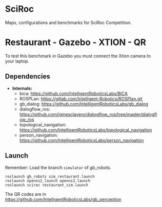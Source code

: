 # SciRoc
Maps, configurations and benchmarks for SciRoc Competition.

# Restaurant - Gazebo - XTION - QR
To test this benchmark in Gazebo you must connect the Xtion camera to your laptop.

## Dependencies
  - **Internals:**
     - bica: https://github.com/IntelligentRoboticsLabs/BICA
     - ROSPLan: https://gitlab.com/Intelligent-Robotics/ROSPlan.git
     - gb_dialog: https://github.com/IntelligentRoboticsLabs/gb_dialog
     - dialogflow_ros: https://github.com/jginesclavero/dialogflow_ros/tree/master/dialogflow_ros
     - topological_navigation: https://github.com/IntelligentRoboticsLabs/topological_navigation
     - person_navigation: https://github.com/IntelligentRoboticsLabs/person_navigation

## Launch
Remember: Load the branch ```simulator``` of gb_robots. 
```
roslaunch gb_robots sim_restaurant.launch
roslaunch openni2_launch openni2.launch
roslaunch sciroc restaurant_sim.launch

```
The QR codes are in https://github.com/IntelligentRoboticsLabs/gb_perception
